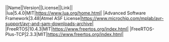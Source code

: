 ||Name||Version||License||Link||
|lua|5.4.0|MIT|https://www.lua.org/home.html|
|Advanced Software Framework|3.48|Atmel ASF License|https://www.microchip.com/mplab/avr-support/avr-and-sam-downloads-archive|
|FreeRTOS|10.4.3|MIT|https://www.freertos.org/index.html|
|FreeRTOS-Plus-TCP|2.3.3|MIT|https://www.freertos.org/index.html|
